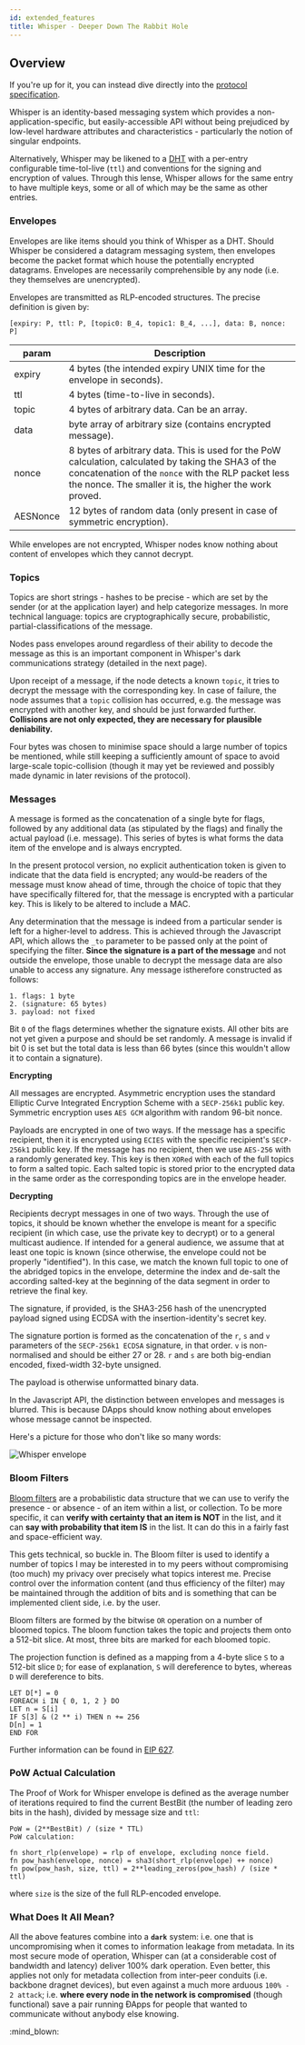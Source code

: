 ```yaml
---
id: extended_features
title: Whisper - Deeper Down The Rabbit Hole
---
```


## Overview

If you're up for it, you can instead dive directly into the [protocol specification](https://github.com/ethereum/wiki/wiki/Whisper-Wire-Protocol).

Whisper is an identity-based messaging system which provides a non-application-specific, but easily-accessible API without being  prejudiced by low-level hardware attributes and characteristics - particularly the notion of singular endpoints.

Alternatively, Whisper may be likened to a [DHT](https://en.wikipedia.org/wiki/Distributed_hash_table) with a per-entry configurable time-tol-live (`ttl`) and conventions for the signing and encryption of values. Through this lense, Whisper allows for the same entry to have multiple keys, some or all of which may be the same as other entries.

### Envelopes

Envelopes are like items should you think of Whisper as a DHT. Should Whisper be considered a datagram messaging system, then envelopes become the packet format which house the potentially encrypted datagrams. Envelopes are necessarily comprehensible by any node (i.e. they themselves are unencrypted).

Envelopes are transmitted as RLP-encoded structures. The precise definition is given by:

`[expiry: P, ttl: P, [topic0: B_4, topic1: B_4, ...], data: B, nonce: P]`

| param | Description |
| -------- | -------- | 
| expiry | 4 bytes (the intended expiry UNIX time for the envelope in seconds). |
| ttl | 4 bytes (time-to-live in seconds). |
| topic | 4 bytes of arbitrary data. Can be an array. |
| data | byte array of arbitrary size (contains encrypted message). |
| nonce | 8 bytes of arbitrary data. This is used for the PoW calculation, calculated by taking the SHA3 of the concatenation of the `nonce` with the RLP packet less the nonce. The smaller it is, the higher the work proved. |
| AESNonce | 12 bytes of random data (only present in case of symmetric encryption). |

While envelopes are not encrypted, Whisper nodes know nothing about content of envelopes which they cannot decrypt.

### Topics

Topics are short strings - hashes to be precise - which are set by the sender (or at the application layer) and help categorize messages. In more technical language: topics are cryptographically secure, probabilistic, partial-classifications of the message. 

Nodes pass envelopes around regardless of their ability to decode the message as this is an important component in Whisper's dark communications strategy (detailed in the next page).

Upon receipt of a message, if the node detects a known `topic`, it tries to decrypt the message with the corresponding key. In case of failure, the node assumes that a `topic` collision has occurred, e.g. the message was encrypted with another key, and should be just forwarded further. **Collisions are not only expected, they are necessary for plausible deniability.**

Four bytes was chosen to minimise space should a large number of topics be mentioned, while still keeping a sufficiently amount of space to avoid large-scale topic-collision (though it may yet be reviewed and possibly made dynamic in later revisions of the protocol).

### Messages

A message is formed as the concatenation of a single byte for flags, followed by any additional data (as stipulated by the flags) and finally the actual payload (i.e. message). This series of bytes is what forms the data item of the envelope and is always encrypted.

In the present protocol version, no explicit authentication token is given to indicate that the data field is encrypted; any would-be readers of the message must know ahead of time, through the choice of topic that they have specifically filtered for, that the message is encrypted with a particular key. This is likely to be altered to include a MAC.

Any determination that the message is indeed from a particular sender is left for a higher-level to address. This is achieved through the Javascript API, which allows the `_to` parameter to be passed only at the point of specifying the filter. **Since the signature is a part of the message** and not outside the envelope, those unable to decrypt the message data are also unable to access any signature. Any message istherefore constructed as follows:

```
1. flags: 1 byte
2. (signature: 65 bytes)
3. payload: not fixed
```

Bit `0` of the flags determines whether the signature exists. All other bits are not yet given a purpose and should be set randomly. A message is invalid if bit 0 is set but the total data is less than 66 bytes (since this wouldn't allow it to contain a signature).

**Encrypting**

All messages are encrypted. Asymmetric encryption uses the standard Elliptic Curve Integrated Encryption Scheme with a `SECP-256k1` public key. Symmetric encryption uses `AES GCM` algorithm with random 96-bit nonce.

Payloads are encrypted in one of two ways. If the message has a specific recipient, then it is encrypted using `ECIES` with the specific recipient's `SECP-256k1` public key. If the message has no recipient, then we use `AES-256` with a randomly generated key. This key is then `XORed` with each of the full topics to form a salted topic. Each salted topic is stored prior to the encrypted data in the same order as the corresponding topics are in the envelope header.

**Decrypting**

Recipients decrypt messages in one of two ways. Through the use of topics, it should be known whether the envelope is meant for a specific recipient (in which case, use the private key to decrypt) or to a general multicast audience. If intended for a general audience, we assume that at least one topic is known (since otherwise, the envelope could not be properly "identified"). In this case, we match the known full topic to one of the abridged topics in the envelope, determine the index and de-salt the according salted-key at the beginning of the data segment in order to retrieve the final key.

The signature, if provided, is the SHA3-256 hash of the unencrypted payload signed using ECDSA with the insertion-identity's secret key.

The signature portion is formed as the concatenation of the `r`, `s` and `v` parameters of the `SECP-256k1 ECDSA` signature, in that order. `v` is non-normalised and should be either 27 or 28. `r` and `s` are both big-endian encoded, fixed-width 32-byte unsigned.

The payload is otherwise unformatted binary data.

In the Javascript API, the distinction between envelopes and messages is blurred. This is because DApps should know nothing about envelopes whose message cannot be inspected. 

Here's a picture for those who don't like so many words:

![Whisper envelope](../technical_specs/thumbnails/whisper_envelope.jpg)

### Bloom Filters

[Bloom filters](https://en.wikipedia.org/wiki/Bloom_filter) are a probabilistic data structure that we can use to verify the presence - or absence - of an item within a list, or collection. To be more specific, it can **verify with certainty that an item is NOT** in the list, and it can **say with probability that item IS** in the list. It can do this in a fairly fast and space-efficient way.

This gets technical, so buckle in. The Bloom filter is used to identify a number of topics I may be interested in to my peers without compromising (too much) my privacy over precisely what topics interest me. Precise control over the information content (and thus efficiency of the filter) may be maintained through the addition of bits and is something that can be implemented client side, i.e. by the user.

Bloom filters are formed by the bitwise `OR` operation on a number of bloomed topics. The bloom function takes the topic and projects them onto a 512-bit slice. At most, three bits are marked for each bloomed topic.

The projection function is defined as a mapping from a 4-byte slice `S` to a 512-bit slice `D`; for ease of explanation, `S` will dereference to bytes, whereas `D` will dereference to bits.

```
LET D[*] = 0
FOREACH i IN { 0, 1, 2 } DO
LET n = S[i]
IF S[3] & (2 ** i) THEN n += 256
D[n] = 1
END FOR
```

Further information can be found in [EIP 627](https://eips.ethereum.org/EIPS/eip-627).

### PoW Actual Calculation

The Proof of Work for Whisper envelope is defined as the average number of iterations required to find the current BestBit (the number of leading zero bits in the hash), divided by message size and `ttl`:

```
PoW = (2**BestBit) / (size * TTL)
PoW calculation:
```

```
fn short_rlp(envelope) = rlp of envelope, excluding nonce field.
fn pow_hash(envelope, nonce) = sha3(short_rlp(envelope) ++ nonce)
fn pow(pow_hash, size, ttl) = 2**leading_zeros(pow_hash) / (size * ttl)
```
where `size` is the size of the full RLP-encoded envelope.

### What Does It All Mean?

All the above features combine into a **`dark`** system: i.e. one that is uncompromising when it comes to information leakage from metadata. In its most secure mode of operation, Whisper can (at a considerable cost of bandwidth and latency) deliver 100% dark operation. Even better, this applies not only for metadata collection from inter-peer conduits (i.e. backbone dragnet devices), but even against a much more arduous `100% - 2 attack`; i.e. **where every node in the network is compromised** (though functional) save a pair running ÐApps for people that wanted to communicate without anybody else knowing.

:mind_blown: